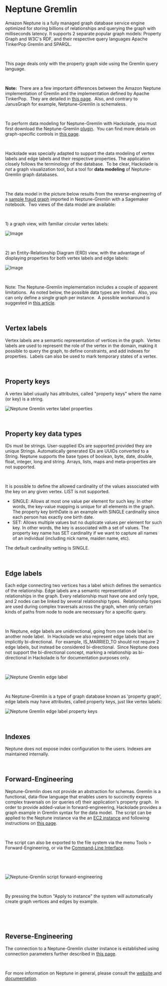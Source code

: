# Neptune Gremlin

Amazon Neptune is a fully managed graph database service engine optimized for storing billions of relationships and querying the graph with milliseconds latency. It supports 2 separate popular graph models: Property Graph and W3C's RDF, and their respective query languages Apache TinkerPop Gremlin and SPARQL. &nbsp;

&nbsp;

This page deals only with the property graph side using the Gremlin query language. &nbsp;

&nbsp;

**Note:**&nbsp; There are a few important differences between the Amazon Neptune implementation of Gremlin and the implementation defined by Apache TinkerPop.&nbsp; They are detailed in [this page](<https://docs.aws.amazon.com/neptune/latest/userguide/access-graph-gremlin-differences.html> "target=\"\_blank\"").&nbsp; Also, and contrary to JanusGraph for example, Netptune-Gremlin is schemaless. &nbsp;

&nbsp;

To perform data modeling for Neptune-Gremlin with Hackolade, you must first download the Neptune-Gremlin [plugin](<DownloadadditionalDBtargetplugin.md>).&nbsp; You can find more details on graph-specific controls in [this page](<Graphshapes.md>).

&nbsp;

Hackolade was specially adapted to support the data modeling of vertex labels and edge labels and their respective properties. The application closely follows the terminology of the database.&nbsp; To be clear, Hackolade is *not* a graph visualization tool, but a tool for **data modeling** of Neptune-Gremlin graph databases.

&nbsp;

The data model in the picture below results from the reverse-engineering of a [sample fraud graph](<https://aws.amazon.com/neptune/fraud-graphs-on-aws/> "target=\"\_blank\"") imported in Neptune-Gremlin with a Sagemaker notebook.&nbsp; Two views of the data model are available:

&nbsp;

&#49;) a graph view, with familiar circular vertex labels:

![Image](<lib/Neptune-Gremlin%20workspace.png>)

&nbsp;

&#50;) an Entity-Relationship Diagram (ERD) view, with the advantage of displaying properties for both vertex labels and edge labels:

![Image](<lib/Neptune-Gremlin%20ERD.png>)

&nbsp;

Note: The Neptune-Gremlin implementation includes a couple of apparent limitations.&nbsp; As noted below, the possible data types are limited.&nbsp; Also, you can only define a single graph per instance.&nbsp; A possible workaround is suggested in [this article](<https://stackoverflow.com/a/64702748/9309385> "target=\"\_blank\"").

&nbsp;

## Vertex labels

Vertex labels are a semantic representation of vertices in the graph.&nbsp; Vertex labels are used to represent the role of the vertex in the domain, making it possible to query the graph, to define constraints, and add indexes for properties.&nbsp; Labels can also be used to mark temporary states of a vertex.&nbsp;

&nbsp;

## Property keys

A vertex label usually has attributes, called "property keys" where the name (or key) is a string.

![Neptune Gremlin vertex label properties](<lib/CosmosDB%20Gremlin%20vertex%20label%20properties.png>)

&nbsp;

## Property key data types

IDs must be strings. User-supplied IDs are supported provided they are unique Strings. Automatically generated IDs are UUIDs converted to a String. Neptune supports the base types of boolean, byte, date, double, float, integer, long and string. Arrays, lists, maps and meta-properties are not supported.

&nbsp;

It is possible to define the allowed cardinality of the values associated with the key on any given vertex. LIST is not supported.

* SINGLE: Allows at most one value per element for such key. In other words, the key-value mapping is unique for all elements in the graph. The property key birthDate is an example with SINGLE cardinality since each person has exactly one birth date.
* SET: Allows multiple values but no duplicate values per element for such key. In other words, the key is associated with a set of values. The property key name has SET cardinality if we want to capture all names of an individual (including nick name, maiden name, etc).

The default cardinality setting is SINGLE.

&nbsp;

## Edge labels

Each edge connecting two vertices has a label which defines the semantics of the relationship. Edge labels are a semantic representation of relationships in the graph. Every relationship must have one and only type, and 2 nodes can be linked by several relationship types.&nbsp; Relationship types are used during complex traversals across the graph, when only certain kinds of paths from node to node are necessary for a specific query.

&nbsp;

In Neptune, edge labels are unidirectional, going from one node label to another node label.&nbsp; In Hackolade we also represent edge labels that are implicitly bi-directional.&nbsp; For example, IS\_MARRIED\_TO should not require 2 edge labels, but instead be considered bi-directional.&nbsp; Since Neptune does not support the bi-directional concept, marking a relationship as bi-directional in Hackolade is for documentation purposes only.&nbsp;

&nbsp;

![Neptune Gremlin edge label](<lib/Neo4j%20relationship%20type.png>)

&nbsp;

As Neptune-Gremlin is a type of graph database known as 'property graph', edge labels may have attributes, called property keys, just like vertex labels:

![Neptune Gremlin edge label property keys](<lib/Neo4j%20relationship%20type%20property%20keys.png>)

&nbsp;

## Indexes

Neptune does not expose index configuration to the users. Indexes are maintained internally.&nbsp;

&nbsp;

## Forward-Engineering

Neptune-Gremlin does not provide an abstraction for schemas. Gremlin is a functional, data-flow language that enables users to succinctly express complex traversals on (or queries of) their application's property graph.&nbsp; In order to provide added-value in forward-engineering, Hackolade provides a graph example in Gremlin syntax for the data model.&nbsp; The script can be applied to the Neptune instance via the an [EC2 instance](<https://docs.aws.amazon.com/neptune/latest/userguide/get-started-access-graph.html> "target=\"\_blank\"") and following instructions on [this page](<ConnecttoaNeptuneinstance.md>).

&nbsp;

The script can also be exported to the file system via the menu Tools \> Forward-Engineering, or via the [Command-Line Interface](<CommandLineInterface.md>).

&nbsp;

&nbsp;

![Neptune-Gremlin script forward-engineering](<lib/Neptune-Gremlin%20script%20forward-engineering.png>)

&nbsp;

By pressing the button "Apply to instance" the system will automatically create graph vertices and edges by example.

&nbsp;

&nbsp;

## Reverse-Engineering

The connection to a Neptune-Gremlin cluster instance is established using connection parameters further described in [this page](<ConnecttoaNeptuneinstance.md>).&nbsp;

&nbsp;

For more information on Neptune in general, please consult the [website](<https://aws.amazon.com/neptune/> "target=\"\_blank\"").and [documentation](<https://docs.aws.amazon.com/neptune/latest/userguide/intro.html> "target=\"\_blank\"").

